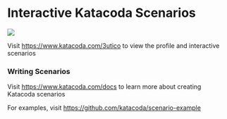 # Interactive Katacoda Scenarios

[![](http://shields.katacoda.com/katacoda/3utico/count.svg)](https://www.katacoda.com/3utico "Get your profile on Katacoda.com")

Visit https://www.katacoda.com/3utico to view the profile and interactive scenarios

### Writing Scenarios
Visit https://www.katacoda.com/docs to learn more about creating Katacoda scenarios

For examples, visit https://github.com/katacoda/scenario-example
